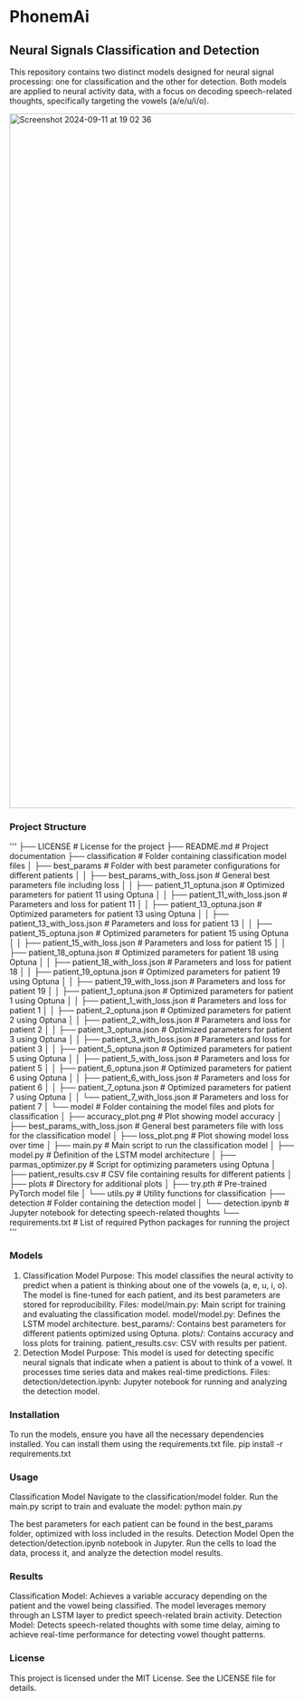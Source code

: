 # PhonemAi

## Neural Signals Classification and Detection
This repository contains two distinct models designed for neural signal processing: one for classification and the other for detection. Both models are applied to neural activity data, with a focus on decoding speech-related thoughts, specifically targeting the vowels (a/e/u/i/o).

<img width="1225" alt="Screenshot 2024-09-11 at 19 02 36" src="https://github.com/user-attachments/assets/56bd0fd6-8bc5-40a8-80a8-8e4f8e77301d">

### Project Structure
'''
├── LICENSE                           # License for the project
├── README.md                         # Project documentation
├── classification                    # Folder containing classification model files
│   ├── best_params                   # Folder with best parameter configurations for different patients
│   │   ├── best_params_with_loss.json        # General best parameters file including loss
│   │   ├── patient_11_optuna.json            # Optimized parameters for patient 11 using Optuna
│   │   ├── patient_11_with_loss.json         # Parameters and loss for patient 11
│   │   ├── patient_13_optuna.json            # Optimized parameters for patient 13 using Optuna
│   │   ├── patient_13_with_loss.json         # Parameters and loss for patient 13
│   │   ├── patient_15_optuna.json            # Optimized parameters for patient 15 using Optuna
│   │   ├── patient_15_with_loss.json         # Parameters and loss for patient 15
│   │   ├── patient_18_optuna.json            # Optimized parameters for patient 18 using Optuna
│   │   ├── patient_18_with_loss.json         # Parameters and loss for patient 18
│   │   ├── patient_19_optuna.json            # Optimized parameters for patient 19 using Optuna
│   │   ├── patient_19_with_loss.json         # Parameters and loss for patient 19
│   │   ├── patient_1_optuna.json             # Optimized parameters for patient 1 using Optuna
│   │   ├── patient_1_with_loss.json          # Parameters and loss for patient 1
│   │   ├── patient_2_optuna.json             # Optimized parameters for patient 2 using Optuna
│   │   ├── patient_2_with_loss.json          # Parameters and loss for patient 2
│   │   ├── patient_3_optuna.json             # Optimized parameters for patient 3 using Optuna
│   │   ├── patient_3_with_loss.json          # Parameters and loss for patient 3
│   │   ├── patient_5_optuna.json             # Optimized parameters for patient 5 using Optuna
│   │   ├── patient_5_with_loss.json          # Parameters and loss for patient 5
│   │   ├── patient_6_optuna.json             # Optimized parameters for patient 6 using Optuna
│   │   ├── patient_6_with_loss.json          # Parameters and loss for patient 6
│   │   ├── patient_7_optuna.json             # Optimized parameters for patient 7 using Optuna
│   │   └── patient_7_with_loss.json          # Parameters and loss for patient 7
│   └── model                        # Folder containing the model files and plots for classification
│       ├── accuracy_plot.png         # Plot showing model accuracy
│       ├── best_params_with_loss.json        # General best parameters file with loss for the classification model
│       ├── loss_plot.png             # Plot showing model loss over time
│       ├── main.py                   # Main script to run the classification model
│       ├── model.py                  # Definition of the LSTM model architecture
│       ├── parmas_optimizer.py       # Script for optimizing parameters using Optuna
│       ├── patient_results.csv       # CSV file containing results for different patients
│       ├── plots                     # Directory for additional plots
│       ├── try.pth                   # Pre-trained PyTorch model file
│       └── utils.py                  # Utility functions for classification
├── detection                         # Folder containing the detection model
│   └── detection.ipynb               # Jupyter notebook for detecting speech-related thoughts
└── requirements.txt                  # List of required Python packages for running the project
'''

### Models
1. Classification Model
Purpose: This model classifies the neural activity to predict when a patient is thinking about one of the vowels (a, e, u, i, o). The model is fine-tuned for each patient, and its best parameters are stored for reproducibility.
Files:
model/main.py: Main script for training and evaluating the classification model.
model/model.py: Defines the LSTM model architecture.
best_params/: Contains best parameters for different patients optimized using Optuna.
plots/: Contains accuracy and loss plots for training.
patient_results.csv: CSV with results per patient.
2. Detection Model
Purpose: This model is used for detecting specific neural signals that indicate when a patient is about to think of a vowel. It processes time series data and makes real-time predictions.
Files:
detection/detection.ipynb: Jupyter notebook for running and analyzing the detection model.
### Installation
To run the models, ensure you have all the necessary dependencies installed. You can install them using the requirements.txt file.
pip install -r requirements.txt
### Usage
Classification Model
Navigate to the classification/model folder.
Run the main.py script to train and evaluate the model:
   python main.py
   
The best parameters for each patient can be found in the best_params folder, optimized with loss included in the results.
Detection Model
Open the detection/detection.ipynb notebook in Jupyter.
Run the cells to load the data, process it, and analyze the detection model results.
### Results
Classification Model: Achieves a variable accuracy depending on the patient and the vowel being classified. The model leverages memory through an LSTM layer to predict speech-related brain activity.
Detection Model: Detects speech-related thoughts with some time delay, aiming to achieve real-time performance for detecting vowel thought patterns.
### License
This project is licensed under the MIT License. See the LICENSE file for details.
